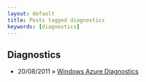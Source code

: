 ```yaml
---
layout: default
title: Posts tagged diagnostics
keywords: [diagnostics]
---
```

<h2 class="category">Diagnostics</h2>
<ul class="posts">
<li>
<p>
<span class="date">20/08/2011</span> &raquo; 
<a href="/blog/windows-azure-diagnostics">Windows Azure Diagnostics</a>
</p>
</li> 
</ul>
